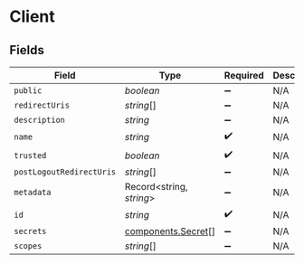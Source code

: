 # Client


## Fields

| Field                                                    | Type                                                     | Required                                                 | Description                                              |
| -------------------------------------------------------- | -------------------------------------------------------- | -------------------------------------------------------- | -------------------------------------------------------- |
| `public`                                                 | *boolean*                                                | :heavy_minus_sign:                                       | N/A                                                      |
| `redirectUris`                                           | *string*[]                                               | :heavy_minus_sign:                                       | N/A                                                      |
| `description`                                            | *string*                                                 | :heavy_minus_sign:                                       | N/A                                                      |
| `name`                                                   | *string*                                                 | :heavy_check_mark:                                       | N/A                                                      |
| `trusted`                                                | *boolean*                                                | :heavy_check_mark:                                       | N/A                                                      |
| `postLogoutRedirectUris`                                 | *string*[]                                               | :heavy_minus_sign:                                       | N/A                                                      |
| `metadata`                                               | Record<string, *string*>                                 | :heavy_minus_sign:                                       | N/A                                                      |
| `id`                                                     | *string*                                                 | :heavy_check_mark:                                       | N/A                                                      |
| `secrets`                                                | [components.Secret](../../models/components/secret.md)[] | :heavy_minus_sign:                                       | N/A                                                      |
| `scopes`                                                 | *string*[]                                               | :heavy_minus_sign:                                       | N/A                                                      |